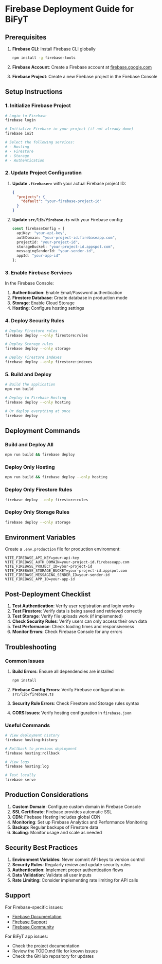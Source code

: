 # Firebase Deployment Guide for BiFyT

## Prerequisites

1. **Firebase CLI**: Install Firebase CLI globally
   ```bash
   npm install -g firebase-tools
   ```

2. **Firebase Account**: Create a Firebase account at [firebase.google.com](https://firebase.google.com)

3. **Firebase Project**: Create a new Firebase project in the Firebase Console

## Setup Instructions

### 1. Initialize Firebase Project

```bash
# Login to Firebase
firebase login

# Initialize Firebase in your project (if not already done)
firebase init

# Select the following services:
# - Hosting
# - Firestore
# - Storage
# - Authentication
```

### 2. Update Project Configuration

1. **Update `.firebaserc`** with your actual Firebase project ID:
   ```json
   {
     "projects": {
       "default": "your-firebase-project-id"
     }
   }
   ```

2. **Update `src/lib/firebase.ts`** with your Firebase config:
   ```typescript
   const firebaseConfig = {
     apiKey: "your-api-key",
     authDomain: "your-project-id.firebaseapp.com",
     projectId: "your-project-id",
     storageBucket: "your-project-id.appspot.com",
     messagingSenderId: "your-sender-id",
     appId: "your-app-id"
   };
   ```

### 3. Enable Firebase Services

In the Firebase Console:

1. **Authentication**: Enable Email/Password authentication
2. **Firestore Database**: Create database in production mode
3. **Storage**: Enable Cloud Storage
4. **Hosting**: Configure hosting settings

### 4. Deploy Security Rules

```bash
# Deploy Firestore rules
firebase deploy --only firestore:rules

# Deploy Storage rules
firebase deploy --only storage

# Deploy Firestore indexes
firebase deploy --only firestore:indexes
```

### 5. Build and Deploy

```bash
# Build the application
npm run build

# Deploy to Firebase Hosting
firebase deploy --only hosting

# Or deploy everything at once
firebase deploy
```

## Deployment Commands

### Build and Deploy All
```bash
npm run build && firebase deploy
```

### Deploy Only Hosting
```bash
npm run build && firebase deploy --only hosting
```

### Deploy Only Firestore Rules
```bash
firebase deploy --only firestore:rules
```

### Deploy Only Storage Rules
```bash
firebase deploy --only storage
```

## Environment Variables

Create a `.env.production` file for production environment:

```env
VITE_FIREBASE_API_KEY=your-api-key
VITE_FIREBASE_AUTH_DOMAIN=your-project-id.firebaseapp.com
VITE_FIREBASE_PROJECT_ID=your-project-id
VITE_FIREBASE_STORAGE_BUCKET=your-project-id.appspot.com
VITE_FIREBASE_MESSAGING_SENDER_ID=your-sender-id
VITE_FIREBASE_APP_ID=your-app-id
```

## Post-Deployment Checklist

1. **Test Authentication**: Verify user registration and login works
2. **Test Firestore**: Verify data is being saved and retrieved correctly
3. **Test Storage**: Verify file uploads work (if implemented)
4. **Check Security Rules**: Verify users can only access their own data
5. **Test Performance**: Check loading times and responsiveness
6. **Monitor Errors**: Check Firebase Console for any errors

## Troubleshooting

### Common Issues

1. **Build Errors**: Ensure all dependencies are installed
   ```bash
   npm install
   ```

2. **Firebase Config Errors**: Verify Firebase configuration in `src/lib/firebase.ts`

3. **Security Rule Errors**: Check Firestore and Storage rules syntax

4. **CORS Issues**: Verify hosting configuration in `firebase.json`

### Useful Commands

```bash
# View deployment history
firebase hosting:history

# Rollback to previous deployment
firebase hosting:rollback

# View logs
firebase hosting:log

# Test locally
firebase serve
```

## Production Considerations

1. **Custom Domain**: Configure custom domain in Firebase Console
2. **SSL Certificate**: Firebase provides automatic SSL
3. **CDN**: Firebase Hosting includes global CDN
4. **Monitoring**: Set up Firebase Analytics and Performance Monitoring
5. **Backup**: Regular backups of Firestore data
6. **Scaling**: Monitor usage and scale as needed

## Security Best Practices

1. **Environment Variables**: Never commit API keys to version control
2. **Security Rules**: Regularly review and update security rules
3. **Authentication**: Implement proper authentication flows
4. **Data Validation**: Validate all user inputs
5. **Rate Limiting**: Consider implementing rate limiting for API calls

## Support

For Firebase-specific issues:
- [Firebase Documentation](https://firebase.google.com/docs)
- [Firebase Support](https://firebase.google.com/support)
- [Firebase Community](https://firebase.google.com/community)

For BiFyT app issues:
- Check the project documentation
- Review the TODO.md file for known issues
- Check the GitHub repository for updates 